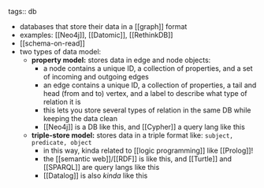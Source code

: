 tags:: db

- databases that store their data in a [[graph]] format
- examples: [[Neo4j]], [[Datomic]], [[RethinkDB]]
- [[schema-on-read]]
- two types of data model:
	- **property model:** stores data in edge and node objects:
		- a node contains a unique ID, a collection of properties, and a set of incoming and outgoing edges
		- an edge contains a unique ID, a collection of properties, a tail and head (from and to) vertex, and a label to describe what type of relation it is
		- this lets you store several types of relation in the same DB while keeping the data clean
		- [[Neo4j]] is a DB like this, and [[Cypher]] a query lang like this
	- **triple-store model:** stores data in a triple format like: `subject, predicate, object`
		- in this way, kinda related to [[logic programming]] like [[Prolog]]!
		- the [[semantic web]]/[[RDF]] is like this, and [[Turtle]] and [[SPARQL]] are query langs like this
		- [[Datalog]] is also _kinda_ like this